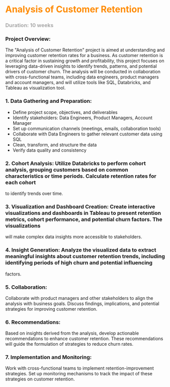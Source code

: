 
# <font style="color : darkorange">Analysis of Customer Retention</font>
### <font style="color : darkgrey">Duration: 10 weeks</font>


  
### **Project Overview**:
  The "Analysis of Customer Retention" project is aimed at understanding and improving customer retention rates for a business. 
  As customer retention is a critical factor in sustaining growth and profitability, this project focuses on leveraging data-driven insights 
  to identify trends, patterns, and potential drivers of customer churn. The analysis will be conducted in collaboration with cross-functional teams, 
  including data engineers, product managers and account managers, and will utilize tools like SQL, Databricks, and Tableau as visualization tool.

### **1. Data Gathering and Preparation:** 
  * Define project scope, objectives, and deliverables
  * Identify stakeholders: Data Engineers, Product Managers, Account Manager
  * Set up communication channels (meetings, emails, collaboration tools)
  * Collaborate with Data Engineers to gather relevant customer data using SQL
  * Clean, transform, and structure the data
  * Verify data quality and consistency

### **2. Cohort Analysis:** Utilize Databricks to perform cohort analysis, grouping customers based on common characteristics or time periods. Calculate retention rates for each cohort 
 to identify trends over time.

### **3. Visualization and Dashboard Creation:** Create interactive visualizations and dashboards in Tableau to present retention metrics, cohort performance, and potential churn factors. The visualizations 
 will make complex data insights more accessible to stakeholders.

### **4. Insight Generation:** Analyze the visualized data to extract meaningful insights about customer retention trends, including identifying periods of high churn and potential influencing 
 factors.

### **5. Collaboration:**
Collaborate with product managers and other stakeholders to align the analysis with business goals. Discuss findings, implications, and potential strategies for 
improving customer retention.

### **6. Recommendations:**
Based on insights derived from the analysis, develop actionable recommendations to enhance customer retention. These recommendations will guide the formulation 
of strategies to reduce churn rates.

### **7. Implementation and Monitoring:**
Work with cross-functional teams to implement retention-improvement strategies. Set up monitoring mechanisms to track the impact of these strategies on customer retention.












    
